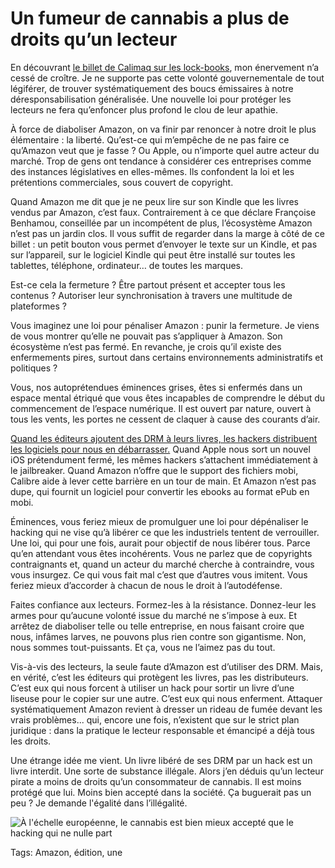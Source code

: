 # Un fumeur de cannabis a plus de droits qu’un lecteur

En découvrant [le billet de Calimaq sur les lock-books](http://scinfolex.com/2013/09/20/un-objet-qui-ne-respecte-pas-les-droits-du-lecteur-merite-t-il-de-sappeler-livre/), mon énervement n’a cessé de croître. Je ne supporte pas cette volonté gouvernementale de tout légiférer, de trouver systématiquement des boucs émissaires à notre déresponsabilisation généralisée. Une nouvelle loi pour protéger les lecteurs ne fera qu’enfoncer plus profond le clou de leur apathie.<span id="more-33470"></span>

À force de diaboliser Amazon, on va finir par renoncer à notre droit le plus élémentaire : la liberté. Qu’est-ce qui m’empêche de ne pas faire ce qu’Amazon veut que je fasse ? Ou Apple, ou n’importe quel autre acteur du marché. Trop de gens ont tendance à considérer ces entreprises comme des instances législatives en elles-mêmes. Ils confondent la loi et les prétentions commerciales, sous couvert de copyright.

Quand Amazon me dit que je ne peux lire sur son Kindle que les livres vendus par Amazon, c’est faux. Contrairement à ce que déclare Françoise Benhamou, conseillée par un incompétent de plus, l’écosystème Amazon n’est pas un jardin clos. Il vous suffit de regarder dans la marge à côté de ce billet : un petit bouton vous permet d’envoyer le texte sur un Kindle, et pas sur l’appareil, sur le logiciel Kindle qui peut être installé sur toutes les tablettes, téléphone, ordinateur… de toutes les marques.

Est-ce cela la fermeture ? Être partout présent et accepter tous les contenus ? Autoriser leur synchronisation à travers une multitude de plateformes ?

Vous imaginez une loi pour pénaliser Amazon : punir la fermeture. Je viens de vous montrer qu’elle ne pouvait pas s’appliquer à Amazon. Son écosystème n’est pas fermé. En revanche, je crois qu’il existe des enfermements pires, surtout dans certains environnements administratifs et politiques ?

Vous, nos autoprétendues éminences grises, êtes si enfermés dans un espace mental étriqué que vous êtes incapables de comprendre le début du commencement de l’espace numérique. Il est ouvert par nature, ouvert à tous les vents, les portes ne cessent de claquer à cause des courants d’air.

[Quand les éditeurs ajoutent des DRM à leurs livres, les hackers distribuent les logiciels pour nous en débarrasser.](http://blog.tcrouzet.com/2012/09/16/ebooks-defends-tes-droits-avec-tes-armes/) Quand Apple nous sort un nouvel iOS prétendument fermé, les mêmes hackers s’attachent immédiatement à le jailbreaker. Quand Amazon n’offre que le support des fichiers mobi, Calibre aide à lever cette barrière en un tour de main. Et Amazon n’est pas dupe, qui fournit un logiciel pour convertir les ebooks au format ePub en mobi.

Éminences, vous feriez mieux de promulguer une loi pour dépénaliser le hacking qui ne vise qu’à libérer ce que les industriels tentent de verrouiller. Une loi, qui pour une fois, aurait pour objectif de nous libérer tous. Parce qu’en attendant vous êtes incohérents. Vous ne parlez que de copyrights contraignants et, quand un acteur du marché cherche à contraindre, vous vous insurgez. Ce qui vous fait mal c’est que d’autres vous imitent. Vous feriez mieux d’accorder à chacun de nous le droit à l’autodéfense.

Faites confiance aux lecteurs. Formez-les à la résistance. Donnez-leur les armes pour qu’aucune volonté issue du marché ne s’impose à eux. Et arrêtez de diaboliser telle ou telle entreprise, en nous faisant croire que nous, infâmes larves, ne pouvons plus rien contre son gigantisme. Non, nous sommes tout-puissants. Et ça, vous ne l’aimez pas du tout.

Vis-à-vis des lecteurs, la seule faute d’Amazon est d’utiliser des DRM. Mais, en vérité, c’est les éditeurs qui protègent les livres, pas les distributeurs. C’est eux qui nous forcent à utiliser un hack pour sortir un livre d’une liseuse pour le copier sur une autre. C’est eux qui nous enferment. Attaquer systématiquement Amazon revient à dresser un rideau de fumée devant les vrais problèmes... qui, encore une fois, n’existent que sur le strict plan juridique : dans la pratique le lecteur responsable et émancipé a déjà tous les droits.

Une étrange idée me vient. Un livre libéré de ses DRM par un hack est un livre interdit. Une sorte de substance illégale. Alors j’en déduis qu’un lecteur pirate a moins de droits qu’un consommateur de cannabis. Il est moins protégé que lui. Moins bien accepté dans la société. Ça buguerait pas un peu ? Je demande l'égalité dans l’illégalité.

![À l'échelle européenne, le cannabis est bien mieux accepté que le hacking qui ne nulle part](http://blog.tcrouzet.comhttps://tcrouzet.com/images_tc/2013/09/595px-CarteEuropeCannabisMedical.gif)



Tags: Amazon, édition, une